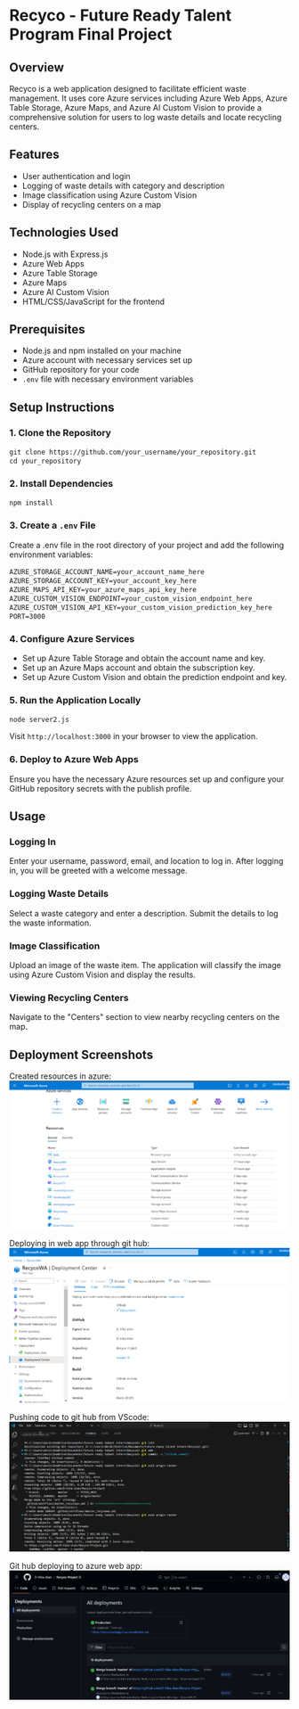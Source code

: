 # Recyco - Future Ready Talent Program Final Project

## Overview

Recyco is a web application designed to facilitate efficient waste management. It uses core Azure services including Azure Web Apps, Azure Table Storage, Azure Maps, and Azure AI Custom Vision to provide a comprehensive solution for users to log waste details and locate recycling centers.

## Features

- User authentication and login
- Logging of waste details with category and description
- Image classification using Azure Custom Vision
- Display of recycling centers on a map

## Technologies Used

- Node.js with Express.js
- Azure Web Apps
- Azure Table Storage
- Azure Maps
- Azure AI Custom Vision
- HTML/CSS/JavaScript for the frontend

## Prerequisites

- Node.js and npm installed on your machine
- Azure account with necessary services set up
- GitHub repository for your code
- `.env` file with necessary environment variables

## Setup Instructions

### 1. Clone the Repository

```
git clone https://github.com/your_username/your_repository.git
cd your_repository
```

### 2. Install Dependencies

```
npm install
```

### 3. Create a `.env` File

Create a .env file in the root directory of your project and add the following environment variables:
```
AZURE_STORAGE_ACCOUNT_NAME=your_account_name_here
AZURE_STORAGE_ACCOUNT_KEY=your_account_key_here
AZURE_MAPS_API_KEY=your_azure_maps_api_key_here
AZURE_CUSTOM_VISION_ENDPOINT=your_custom_vision_endpoint_here
AZURE_CUSTOM_VISION_API_KEY=your_custom_vision_prediction_key_here
PORT=3000
```

### 4. Configure Azure Services

- Set up Azure Table Storage and obtain the account name and key.
- Set up an Azure Maps account and obtain the subscription key.
- Set up Azure Custom Vision and obtain the prediction endpoint and key.

### 5. Run the Application Locally

```
node server2.js
```
Visit `http://localhost:3000` in your browser to view the application.

### 6. Deploy to Azure Web Apps
Ensure you have the necessary Azure resources set up and configure your GitHub repository secrets with the publish profile.

## Usage

### Logging In
Enter your username, password, email, and location to log in.
After logging in, you will be greeted with a welcome message.

### Logging Waste Details
Select a waste category and enter a description.
Submit the details to log the waste information.

### Image Classification
Upload an image of the waste item.
The application will classify the image using Azure Custom Vision and display the results.

### Viewing Recycling Centers
Navigate to the "Centers" section to view nearby recycling centers on the map.

## Deployment Screenshots
Created resources in azure:
![Azure portal Screenshot](https://github.com/D-Vika-shan/Recyco-Project/blob/master/assets/azure%20portal.png)

Deploying in web app through git hub:
![Azure web apps Screenshot](https://github.com/D-Vika-shan/Recyco-Project/blob/master/assets/azure%20web%20app.png)

Pushing code to git hub from VScode:
![VScode terminal Screenshot](https://github.com/D-Vika-shan/Recyco-Project/blob/master/assets/vscode%20terminal.png)

Git hub deploying to azure web app:
![Git hub deployments Screenshot](https://github.com/D-Vika-shan/Recyco-Project/blob/master/assets/git%20hub%20deployments.png)


